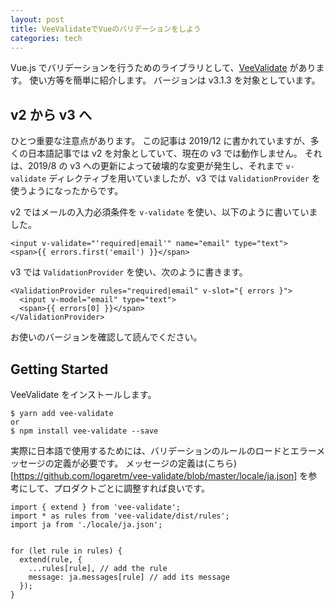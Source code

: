 ```yaml
---
layout: post
title: VeeValidateでVueのバリデーションをしよう
categories: tech
---
```


Vue.js でバリデーションを行うためのライブラリとして、[VeeValidate](https://logaretm.github.io/vee-validate/) があります。
使い方等を簡単に紹介します。
バージョンは v3.1.3 を対象としています。

## v2 から v3 へ

ひとつ重要な注意点があります。
この記事は 2019/12 に書かれていますが、多くの日本語記事では v2 を対象としていて、現在の v3 では動作しません。
それは、2019/8 の v3 への更新によって破壊的な変更が発生し、それまで `v-validate` ディレクティブを用いていましたが、v3 では `ValidationProvider` を使うようになったからです。

v2 ではメールの入力必須条件を `v-validate` を使い、以下のように書いていました。

```
<input v-validate="'required|email'" name="email" type="text">
<span>{{ errors.first('email') }}</span>
```

v3 では `ValidationProvider` を使い、次のように書きます。

```
<ValidationProvider rules="required|email" v-slot="{ errors }">
  <input v-model="email" type="text">
  <span>{{ errors[0] }}</span>
</ValidationProvider>
```

お使いのバージョンを確認して読んでください。

## Getting Started

VeeValidate をインストールします。

```
$ yarn add vee-validate
or
$ npm install vee-validate --save
```

実際に日本語で使用するためには、バリデーションのルールのロードとエラーメッセージの定義が必要です。
メッセージの定義は(こちら)[https://github.com/logaretm/vee-validate/blob/master/locale/ja.json] を参考にして、プロダクトごとに調整すれば良いです。

```
import { extend } from 'vee-validate';
import * as rules from 'vee-validate/dist/rules';
import ja from './locale/ja.json';


for (let rule in rules) {
  extend(rule, {
    ...rules[rule], // add the rule
    message: ja.messages[rule] // add its message
  });
}
```

